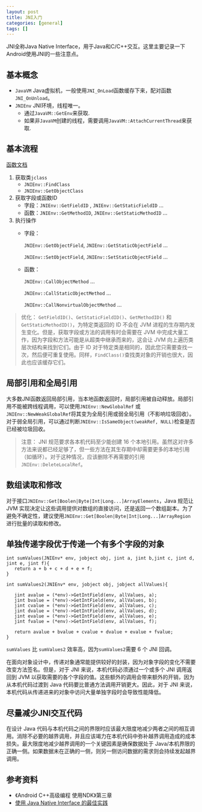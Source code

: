 ```yaml
---
layout: post
title: JNI入门
categories: [general]
tags: []
---
```


JNI全称Java Native Interface，用于Java和C/C++交互。这里主要记录一下Android使用JNI的一些注意点。

## 基本概念

* `JavaVM` Java虚拟机，一般使用`JNI_OnLoad`函数缓存下来，配对函数`JNI_OnUnload`。 
* `JNIEnv` JNI环境，线程唯一。
	* 通过`JavaVM::GetEnv`来获取.
	* 如果非`JavaVM`创建的线程，需要调用`JavaVM::AttachCurrentThread`来获取.


## 基本流程

[函数文档](http://docs.oracle.com/javase/7/docs/technotes/guides/jni/spec/functions.html)

1. 获取类`jclass`
	* `JNIEnv::FindClass`
	* `JNIEnv::GetObjectClass`
2. 获取字段或函数ID
	* 字段：`JNIEnv::GetFieldID`	, `JNIEnv::GetStaticFieldID` ...
	* 函数：`JNIEnv::GetMethodID`, `JNIEnv::GetStaticMethodID` ...
3. 执行操作
	* 字段：
	
		`JNIEnv::GetObjectField`, `JNIEnv::GetStaticObjectField` ...
		
		`JNIEnv::SetObjectField`, `JNIEnv::SetStaticObjectField` ...
		
	* 函数：
		
		`JNIEnv::CallObjectMethod`  ...
		
		`JNIEnv::CallStaticObjectMethod`  ...
		
		`JNIEnv::CallNonvirtualObjectMethod`  ...

> 优化：
> `GetFieldID()`、`GetStaticFieldID()`、`GetMethodID()` 和 `GetStaticMethodID()`，为特定类返回的 ID 不会在 JVM 进程的生存期内发生变化。但是，获取字段或方法的调用有时会需要在 JVM 中完成大量工作，因为字段和方法可能是从超类中继承而来的，这会让 JVM 向上遍历类层次结构来找到它们。由于 ID 对于特定类是相同的，因此您只需要查找一次，然后便可重复使用。同样，`FindClass()`查找类对象的开销也很大，因此也应该缓存它们。

## 局部引用和全局引用
大多数JNI函数返回局部引用，当本地函数返回时，局部引用被自动释放。局部引用不能被跨线程调用，可以使用`JNIEnv::NewGlobalRef` 或 `JNIEnv::NewWeakGlobalRef`将其变为全局引用或弱全局引用（不影响垃圾回收）。
对于弱全局引用，可以通过判断`JNIEnv::IsSameObject(weakRef, NULL)`检查是否已经被垃圾回收。

> 注意：
> JNI 规范要求各本机代码至少能创建 16 个本地引用。虽然这对许多方法来说都已经足够了，但一些方法在其生存期中却需要更多的本地引用（如循环）。对于这种情况，应该删除不再需要的引用`JNIEnv::DeleteLocalRef`。

## 数组读取和修改
对于接口`JNIEnv::Get[Boolen|Byte|Int|Long...]ArrayElements`，Java 规范让 JVM 实现决定让这些调用提供对数组的直接访问，还是返回一个数组副本。为了避免不确定性，建议使用`JNIEnv::Get[Boolen|Byte|Int|Long...]ArrayRegion`进行批量的读取和修改。


## 单独传递字段优于传递一个有多个字段的对象

	int sumValues(JNIEnv* env, jobject obj, jint a, jint b,jint c, jint d, jint e, jint f){
	   return a + b + c + d + e + f;
	}
	
	int sumValues2(JNIEnv* env, jobject obj, jobject allValues){
	
	   jint avalue = (*env)->GetIntField(env, allValues, a);
	   jint bvalue = (*env)->GetIntField(env, allValues, b);
	   jint cvalue = (*env)->GetIntField(env, allValues, c);
	   jint dvalue = (*env)->GetIntField(env, allValues, d);
	   jint evalue = (*env)->GetIntField(env, allValues, e);
	   jint fvalue = (*env)->GetIntField(env, allValues, f);
	   
	   return avalue + bvalue + cvalue + dvalue + evalue + fvalue;
	}

`sumValues` 比 `sumValues2` 效率高，因为`sumValues2`需要 6 个 JNI 回调。

在面向对象设计中，传递对象通常能提供较好的封装，因为对象字段的变化不需要改变方法签名。但是，对于 JNI 来说，本机代码必须通过一个或多个 JNI 调用返回到 JVM 以获取需要的各个字段的值。这些额外的调用会带来额外的开销，因为从本机代码过渡到 Java 代码要比普通方法调用开销更大。因此，对于 JNI 来说，本机代码从传递进来的对象中访问大量单独字段时会导致性能降低。


## 尽量减少JNI交互代码
在设计 Java 代码与本机代码之间的界限时应该最大限度地减少两者之间的相互调用。消除不必要的越界调用，并且应该竭力在本机代码中弥补越界调用造成的成本损失。最大限度地减少越界调用的一个关键因素是确保数据处于 Java/本机界限的正确一侧。如果数据未在正确的一侧，则另一侧访问数据的需求则会持续发起越界调用。


## 参考资料 ##
* 《Android C++高级编程 使用NDK》第三章
* [使用 Java Native Interface 的最佳实践](http://www.ibm.com/developerworks/cn/java/j-jni/index.html)